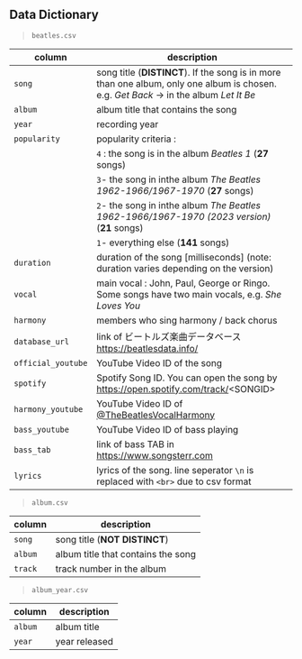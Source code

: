 ## Data Dictionary

> `beatles.csv`

|column|description|
|-|-|
|`song`|song title (**DISTINCT**). If the song is in more than one album, only one album is chosen. e.g. _Get Back_ -> in the album _Let It Be_  |
|`album`|album title that contains the song|
|`year`|recording year|
|`popularity`|popularity criteria :
||`4` : the song is in the album _Beatles 1_ (**27** songs)|
|| `3`- the song in inthe album _The Beatles 1962-1966/1967-1970_ (**27** songs)|
|| `2`- the song in inthe album _The Beatles 1962-1966/1967-1970 (2023 version)_ (**21** songs)|
|| `1`- everything else (**141** songs)|
|`duration`|duration of the song [milliseconds] (note: duration varies depending on the version)|
|`vocal`|main vocal : John, Paul, George or Ringo. Some songs have two main vocals, e.g. _She Loves You_|
|`harmony`|members who sing harmony / back chorus|
|`database_url`|link of ビートルズ楽曲データベース https://beatlesdata.info/|
|`official_youtube`|YouTube Video ID of the song|
|`spotify`|Spotify Song ID. You can open the song by https://open.spotify.com/track/<SONGID\>|
|`harmony_youtube`|YouTube Video ID of [@TheBeatlesVocalHarmony](https://www.youtube.com/@TheBeatlesVocalHarmony) |
|`bass_youtube`|YouTube Video ID of bass playing|
|`bass_tab`|link of bass TAB in https://www.songsterr.com |
|`lyrics`|lyrics of the song. line seperator `\n` is replaced with `<br>` due to csv format|

> `album.csv`

|column|description|
|-|-|
|`song`|song title (**NOT DISTINCT**)|
|`album`|album title that contains the song|
|`track`|track number in the album|

> `album_year.csv`

|column|description|
|-|-|
|`album`|album title|
|`year`|year released|